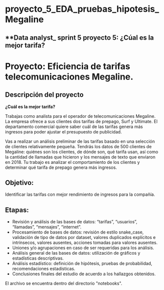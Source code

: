 # proyecto_5_EDA_pruebas_hipotesis_Megaline

 ## **Data analyst_ sprint 5 proyecto 5: ¿Cúal es la mejor tarifa?

# **Proyecto: Eficiencia de tarifas telecomunicaciones Megaline.**

## **Descripción del proyecto**

**¿Cuál es la mejor tarifa?**

Trabajas como analista para el operador de telecomunicaciones Megaline. La empresa ofrece a sus clientes dos tarifas de prepago, Surf y Ultimate. El departamento comercial quiere saber cuál de las tarifas genera más ingresos para poder ajustar el presupuesto de publicidad.

Vas a realizar un análisis preliminar de las tarifas basado en una selección de clientes relativamente pequeña. Tendrás los datos de 500 clientes de Megaline: quiénes son los clientes, de dónde son, qué tarifa usan, así como la cantidad de llamadas que hicieron y los mensajes de texto que enviaron en 2018. Tu trabajo es analizar el comportamiento de los clientes y determinar qué tarifa de prepago genera más ingresos.

## **Objetivo:** 

Identificar las tarifas con mejor rendimiento de ingresos para la compañía.

## **Etapas:**

* Revisión y análisis de las bases de datos: “tarifas”, “usuarios”, “llamadas”, “mensajes”, “internet”.
* Procesamiento de bases de datos: revisión de estilo snake_case, validación de tipo de datos por dataset, valores duplicados explícitos e intrínsecos, valores ausentes, acciones tomadas para valores ausentes.
* Uniones y/o agrupaciones en caso de ser requeridas para los análisis.
* Análisis general de las bases de datos: utilización de gráficos y estadísticas descriptivas.
* Análisis estadístico: definición de hipótesis, pruebas de probabilidad, recomendaciones estadísticas.
* Conclusiones finales del estudio de acuerdo a los hallazgos obtenidos.

El archivo se encuentra dentro del directorio "notebooks".